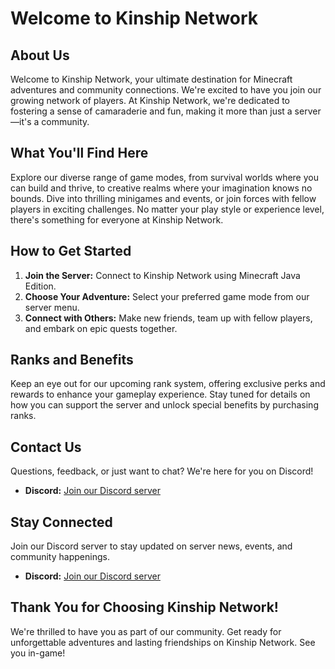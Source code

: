 # Welcome to Kinship Network

## About Us

Welcome to Kinship Network, your ultimate destination for Minecraft adventures and community connections. We're excited to have you join our growing network of players. At Kinship Network, we're dedicated to fostering a sense of camaraderie and fun, making it more than just a server—it's a community.

## What You'll Find Here

Explore our diverse range of game modes, from survival worlds where you can build and thrive, to creative realms where your imagination knows no bounds. Dive into thrilling minigames and events, or join forces with fellow players in exciting challenges. No matter your play style or experience level, there's something for everyone at Kinship Network.

## How to Get Started

1. **Join the Server:** Connect to Kinship Network using Minecraft Java Edition.
2. **Choose Your Adventure:** Select your preferred game mode from our server menu.
3. **Connect with Others:** Make new friends, team up with fellow players, and embark on epic quests together.

## Ranks and Benefits

Keep an eye out for our upcoming rank system, offering exclusive perks and rewards to enhance your gameplay experience. Stay tuned for details on how you can support the server and unlock special benefits by purchasing ranks.

## Contact Us

Questions, feedback, or just want to chat? We're here for you on Discord!

- **Discord:** [Join our Discord server](https://discord.gg/K9hASchM5n)

## Stay Connected

Join our Discord server to stay updated on server news, events, and community happenings.

- **Discord:** [Join our Discord server](https://discord.gg/K9hASchM5n)

## Thank You for Choosing Kinship Network!

We're thrilled to have you as part of our community. Get ready for unforgettable adventures and lasting friendships on Kinship Network. See you in-game!
